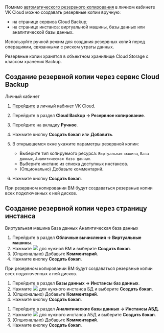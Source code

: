 Помимо [автоматического резервного копирования](../create-backup-plan) в личном кабинете VK Cloud можно создавать резервные копии вручную:

- на странице сервиса Cloud Backup;
- на странице инстанса: виртуальной машины, базы данных или аналитической базы данных.

Используйте ручной режим для создания резервных копий перед операциями, связанными с риском утраты данных.

<info>

Резервные копии хранятся в объектном хранилище Cloud Storage с классом хранения Backup.

</info>

## Создание резервной копии через сервис Cloud Backup

<tabs>
<tablist>
<tab>Личный кабинет</tab>
</tablist>
<tabpanel>

1. [Перейдите](https://msk.cloud.vk.com/app/) в личный кабинет VK Cloud.
1. Перейдите в раздел **Cloud Backup → Резервное копирование**.
1. Перейдите на вкладку **Ручное**.
1. Нажмите кнопку **Создать бэкап** или **Добавить**.
1. В открывшемся окне укажите параметры резервной копии:

   - Выберите тип копируемого ресурса: `Виртуальная машина`, `База данных`, `Аналитическая база данных`.
   - Выберите инстанс из списка доступных инстансов.
   - (Опционально) Добавьте комментарий.

1. Нажмите кнопку **Создать бэкап**.

<info>

При резервном копировании ВМ будут создаваться резервные копии всех подключенных к ней дисков.

</info>

</tabpanel>
</tabs>

## Создание резервной копии через страницу инстанса

<tabs>
<tablist>
<tab>Виртуальная машина</tab>
<tab>База данных</tab>
<tab>Аналитическая база данных</tab>
</tablist>
<tabpanel>

1. Перейдите в раздел **Облачные вычисления → Виртуальные машины**.
1. Нажмите ![ ](/ru/assets/more-icon.svg "inline") для нужной ВМ и выберите **Создать бэкап**.
1. (Опционально) Добавьте **Комментарий**.
1. Нажмите кнопку **Создать бэкап**.

<info>

При резервном копировании ВМ будут создаваться резервные копии всех подключенных к ней дисков.

</info>

</tabpanel>
<tabpanel>

1. Перейдите в раздел **Базы данных → Инстансы баз данных**.
1. Нажмите ![ ](/ru/assets/more-icon.svg "inline") для нужного инстанса БД и выберите **Создать бэкап**.
1. (Опционально) Добавьте **Комментарий**.
1. Нажмите кнопку **Создать бэкап**.

</tabpanel>
<tabpanel>

1. Перейдите в раздел **Аналитические базы данных → Инстансы АБД**.
1. Нажмите ![ ](/ru/assets/more-icon.svg "inline") для нужного инстанса АБД и выберите **Создать бэкап**.
1. (Опционально) Добавьте **Комментарий**.
1. Нажмите кнопку **Создать бэкап**.

</tabpanel>
</tabs>
